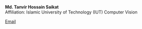 
**Md. Tanvir Hossain Saikat**  
Affiliation: Islamic University of Technology (IUT)
Computer Vision

[Email](mailto:tanvirhossain3@iut-dhaka.edu)
